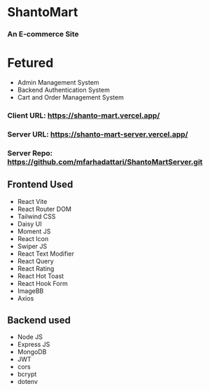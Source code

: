 # ShantoMart
### An E-commerce Site

# Fetured
* Admin Management System
* Backend Authentication System
* Cart and Order Management System

### Client URL: https://shanto-mart.vercel.app/
### Server URL: https://shanto-mart-server.vercel.app/
### Server Repo: https://github.com/mfarhadattari/ShantoMartServer.git
## Frontend Used
* React Vite
* React Router DOM
* Tailwind CSS
* Daisy UI
* Moment JS
* React Icon
* Swiper JS
* React Text Modifier
* React Query
* React Rating
* React Hot Toast
* React Hook Form
* ImageBB
* Axios


## Backend used
* Node JS
* Express JS
* MongoDB
* JWT
* cors
* bcrypt
* dotenv
